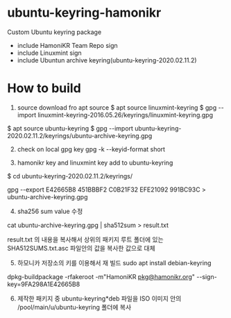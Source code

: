 # ubuntu-keyring-hamonikr

Custom Ubuntu keyring package

- include HamoniKR Team Repo sign
- include Linuxmint sign
- include Ubuntun archive keyring(ubuntu-keyring-2020.02.11.2)

# How to build

1) source download fro apt source
$ apt source linuxmint-keyring
$ gpg --import linuxmint-keyring-2016.05.26/keyrings/linuxmint-keyring.gpg 

$ apt source ubuntu-keyring
$ gpg --import ubuntu-keyring-2020.02.11.2/keyrings/ubuntu-archive-keyring.gpg 

2) check on local gpg key
gpg -k --keyid-format short


3) hamonikr key and linuxmint key add to ubuntu-keyring

$ cd ubuntu-keyring-2020.02.11.2/keyrings/

gpg --export E42665B8 451BBBF2 C0B21F32 EFE21092 991BC93C > ubuntu-archive-keyring.gpg

4) sha256 sum value 수정
 
cat ubuntu-archive-keyring.gpg | sha512sum > result.txt
 
result.txt 의 내용을 복사해서 상위의 패키지 루트 폴더에 있는 SHA512SUMS.txt.asc 파일안의 값을 복사한 값으로 대체
 

5) 하모니카 저장소의 키를 이용해서 재 빌드
sudo apt install debian-keyring 

dpkg-buildpackage -rfakeroot -m"HamoniKR <pkg@hamonikr.org>" --sign-key=9FA298A1E42665B8

6) 제작한 패키지 중 ubuntu-keyring*deb 파일을 ISO 이미지 안의 /pool/main/u/ubuntu-keyring 폴더에 복사
